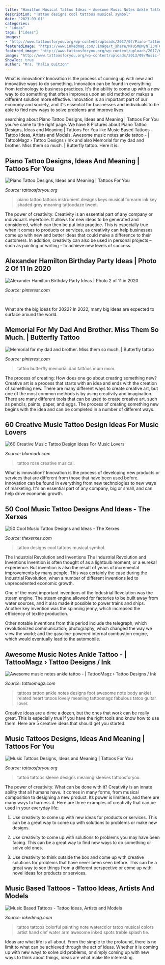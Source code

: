 ```yaml
---
title: "Hamilton Musical Tattoo Ideas ~ Awesome Music Notes Ankle Tattoo -"
description: "Tattoo designs cool tattoos musical symbol"
date: "2023-09-01"
categories:
- "ideas"
tags: ["ideas"]
images:
- "http://www.tattoosforyou.org/wp-content/uploads/2017/07/Piano-Tattoo-Forearm.jpg"
featuredImage: "https://www.inkedmag.com/.image/t_share/MTU5MDMyNTI3NTQ3ODY4ODIx/musicfeature.jpg"
featured_image: "http://www.tattoosforyou.org/wp-content/uploads/2017/07/Piano-Tattoo-Forearm.jpg"
image: "http://www.tattoosforyou.org/wp-content/uploads/2013/09/Music-Tattoo-Sleeve-579x1024.jpg"
ShowToc: true
author: "Mrs. Thalia Quitzon"
---
```



What is innovation?
Innovation is the process of coming up with new and innovative ways to do something. Innovation can be found in everything from technology to business practices. It's the ability to come up with a new way to do something that often improves upon an old method or makes a different solution more effective. Innovation is an important part of our economy and society, and it's essential for businesses and individuals to be able to find new ways to solve problems and improve lives.

	

		
searching about Piano Tattoo Designs, Ideas and Meaning | Tattoos For You you've came to the right page. We have 8 Pictures about Piano Tattoo Designs, Ideas and Meaning | Tattoos For You like Music Based Tattoos - Tattoo Ideas, Artists and Models, Awesome music notes ankle tattoo - | TattooMagz › Tattoo Designs / Ink and also Memorial for my dad and brother. Miss them so much. | Butterfly tattoo. Here it is:
		
    
## Piano Tattoo Designs, Ideas And Meaning | Tattoos For You

<img loading=lazy src="http://www.tattoosforyou.org/wp-content/uploads/2017/07/Piano-Tattoo-Forearm.jpg" onerror="this.onerror=null;this.src='https://tse3.mm.bing.net/th?id=OIP.AJT4B0Tn1IGv_2wyNrjYUAHaHa&amp;pid=15.1';" alt="Piano Tattoo Designs, Ideas and Meaning | Tattoos For You">

_Source: tattoosforyou.org_

>piano tattoo tattoos instrument designs keys musical forearm ink key shaded grey meaning tattoodaze tweet. 

	

The power of creativity:
Creativity is an essential part of any company or individual’s repertoire. It allows for new ideas to be generated and considered, which can then be put into practice. This is especially true when it comes to products or services, as creativity can help businesses come up with new and better ideas that could make a difference to their customers. In addition, creativity can also be used in personal projects – such as painting or writing – to achieve new levels of success.

    
## Alexander Hamilton Birthday Party Ideas | Photo 2 Of 11 In 2020

<img loading=lazy src="https://i.pinimg.com/736x/00/a8/6d/00a86d04dc270051dbaaec13e9ae9788.jpg" onerror="this.onerror=null;this.src='https://tse1.mm.bing.net/th?id=OIP.b3OzM-4Qyv92F-vAB7o1kAHaJ3&amp;pid=15.1';" alt="Alexander Hamilton Birthday Party Ideas | Photo 2 of 11 in 2020">

_Source: pinterest.com_

>. 

	

What are the big ideas for 2022?
In 2022, many big ideas are expected to surface around the world.

    
## Memorial For My Dad And Brother. Miss Them So Much. | Butterfly Tattoo

<img loading=lazy src="https://i.pinimg.com/736x/1a/f7/f6/1af7f6b81793784b1169f5422a5902d6--my-dad-mom.jpg" onerror="this.onerror=null;this.src='https://tse2.mm.bing.net/th?id=OIP.dsDqDbx92o9ICPmiXfya3AHaFj&amp;pid=15.1';" alt="Memorial for my dad and brother. Miss them so much. | Butterfly tattoo">

_Source: pinterest.com_

>tattoo butterfly memorial dad tattoos mum mom. 

	

The process of creating: How does one go about creating something new?
Creative art is a process that starts with an idea and ends with the creation of something new. There are many different ways to create creative art, but one of the most common methods is by using creativity and imagination. There are many different tools that can be used to create creative art, such as pencils, paints, paper, and eggs. The process of creating something new begins with the idea and can be completed in a number of different ways.

    
## 60 Creative Music Tattoo Design Ideas For Music Lovers

<img loading=lazy src="http://www.blurmark.com/wp-content/uploads/2017/03/Musical-Rose-Tattoo.jpg" onerror="this.onerror=null;this.src='https://tse2.mm.bing.net/th?id=OIP.PxXuPknSYYFU_V4gAZpCogHaHa&amp;pid=15.1';" alt="60 Creative Music Tattoo Design Ideas For Music Lovers">

_Source: blurmark.com_

>tattoo rose creative musical. 

	

What is innovation?
Innovation is the process of developing new products or services that are different from those that have been used before. Innovation can be found in everything from new technologies to new ways of marketing. It's an essential part of any company, big or small, and can help drive economic growth.

    
## 50 Cool Music Tattoo Designs And Ideas - The Xerxes

<img loading=lazy src="http://thexerxes.com/wp-content/uploads/2015/12/Music-Tattoo-Designs-for-Men.jpg" onerror="this.onerror=null;this.src='https://tse4.mm.bing.net/th?id=OIP.PEQ1DaZlcXazSR_Pgkw_WAHaMU&amp;pid=15.1';" alt="50 Cool Music Tattoo Designs and Ideas - The Xerxes">

_Source: thexerxes.com_

>tattoo designs cool tattoos musical symbol. 

	

The Industrial Revolution and Inventions
The Industrial Revolution and Inventions
Invention is often thought of as a lightbulb moment, or a eureka! experience. But invention is also the result of years of incremental improvements by many people. This was certainly the case during the Industrial Revolution, when a number of different inventions led to unprecedented economic growth.

One of the most important inventions of the Industrial Revolution was the steam engine. The steam engine allowed for factories to be built away from water sources, and it also made it possible to power trains and ships. Another key invention was the spinning jenny, which increased the efficiency of textile production.

Other notable inventions from this period include the telegraph, which revolutionized communication; photography, which changed the way we view the world; and the gasoline-powered internal combustion engine, which would eventually lead to the automobile.

    
## Awesome Music Notes Ankle Tattoo - | TattooMagz › Tattoo Designs / Ink

<img loading=lazy src="https://tattoomagz.com/wp-content/uploads/Awesome-music-notes-ankle-tattoo.jpg" onerror="this.onerror=null;this.src='https://tse2.mm.bing.net/th?id=OIP.fIpSl9sAEqIPTCDCg4WC2AHaLK&amp;pid=15.1';" alt="Awesome music notes ankle tattoo - | TattooMagz › Tattoo Designs / Ink">

_Source: tattoomagz.com_

>tattoos tattoo ankle notes designs foot awesome note body anklet related heart tatoos lovely meaning tattoomagz fabulous tatoo guitar lover. 

	

Creative ideas are a dime a dozen, but the ones that work can be really great. This is especially true if you have the right tools and know how to use them. Here are 5 creative ideas that should get you started:

    
## Music Tattoos Designs, Ideas And Meaning | Tattoos For You

<img loading=lazy src="http://www.tattoosforyou.org/wp-content/uploads/2013/09/Music-Tattoo-Sleeve-579x1024.jpg" onerror="this.onerror=null;this.src='https://tse1.mm.bing.net/th?id=OIP.RBIC8J3i3Y5DWaXO2cQKCAHaNG&amp;pid=15.1';" alt="Music Tattoos Designs, Ideas and Meaning | Tattoos For You">

_Source: tattoosforyou.org_

>tattoo tattoos sleeve designs meaning sleeves tattoosforyou. 

	

The power of creativity: What can be done with it?
Creativity is an innate ability that all humans have. It comes in many forms, from musical composition to designing a new product. Its power is limitless, and there are many ways to harness it. Here are three examples of creativity that can be used in your everyday life:
1. Use creativity to come up with new ideas for products or services. This can be a great way to come up with solutions to problems or make new designs.

2. Use creativity to come up with solutions to problems you may have been facing. This can be a great way to find new ways to do something or solve old ones.

3. Use creativity to think outside the box and come up with creative solutions for problems that have never been seen before. This can be a great way to see things from a different perspective or come up with novel ideas for products or services.

    
## Music Based Tattoos - Tattoo Ideas, Artists And Models

<img loading=lazy src="https://www.inkedmag.com/.image/t_share/MTU5MDMyNTI3NTQ3ODY4ODIx/musicfeature.jpg" onerror="this.onerror=null;this.src='https://tse4.mm.bing.net/th?id=OIP.13j62EfKnuQs0FrTV3sDWAHaHa&amp;pid=15.1';" alt="Music Based Tattoos - Tattoo Ideas, Artists and Models">

_Source: inkedmag.com_

>tattoo tattoos colorful painting note watercolor tatoo musical colors artist hand clef water arm awesome inked spots treble splash tie. 

	

Ideas are what life is all about. From the simple to the profound, there is no limit to what can be achieved through the act of ideas. Whether it is coming up with new ways to solve old problems, or simply coming up with new ways to think about things, ideas are what make life interesting.


